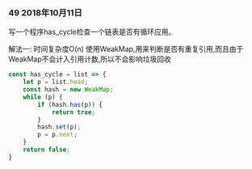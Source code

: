 ### 49 2018年10月11日
写一个程序has_cycle检查一个链表是否有循环应用。

解法一: 时间复杂度O(n) 使用WeakMap,用来判断是否有重复引用,而且由于WeakMap不会计入引用计数,所以不会影响垃圾回收
```js
const has_cycle = list => {
    let p = list.head;
    const hash = new WeakMap;
    while (p) {
        if (hash.has(p)) {
            return true;
        }
        hash.set(p);
        p = p.next;
    }
    return false;
}
```